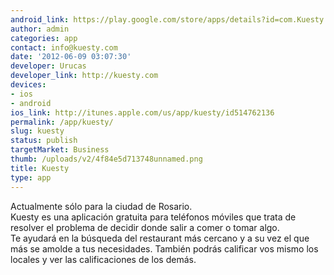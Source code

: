 ```yaml
---
android_link: https://play.google.com/store/apps/details?id=com.Kuesty
author: admin
categories: app
contact: info@kuesty.com
date: '2012-06-09 03:07:30'
developer: Urucas
developer_link: http://kuesty.com
devices: 
- ios
- android
ios_link: http://itunes.apple.com/us/app/kuesty/id514762136
permalink: /app/kuesty/
slug: kuesty
status: publish
targetMarket: Business
thumb: /uploads/v2/4f84e5d713748unnamed.png
title: Kuesty
type: app
---
```


Actualmente sólo para la ciudad de Rosario.<br />
Kuesty es una aplicación gratuita para teléfonos móviles que trata de resolver el problema de decidir donde salir a comer o tomar algo.<br />
Te ayudará en la búsqueda del restaurant más cercano y a su vez el que más se amolde a tus necesidades. También podrás calificar vos mismo los locales y ver las calificaciones de los demás.<br />
